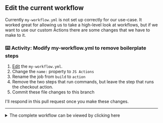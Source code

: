 ## Edit the current workflow

Currently `my-workflow.yml` is not set up correctly for our use-case.  It worked great for allowing us to take a high-level look at workflows, but if we want to use our custom Actions there are some changes that we have to make to it.

### :keyboard: Activity: Modify my-workflow.yml to remove boilerplate steps

1. [Edit]({{workflowFile}}) the `my-workflow.yml`.
2. Change the `name:` property to `JS Actions`
3. Rename the job from `build` to `action`
4. Remove the two steps that run commands, but leave the step that runs the checkout action.
5. Commit these file changes to this branch

I'll respond in this pull request once you make these changes.

---

<details><summary>The complete workflow can be viewed by clicking here</summary>

```yaml
name: JS Actions

on: [push]

jobs:
  action:

    runs-on: ubuntu-latest

    steps:
    - uses: actions/checkout@v1
```
</details>



